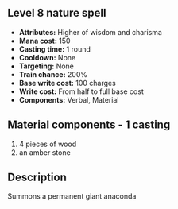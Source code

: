 ## Level 8 nature spell

- **Attributes:** Higher of wisdom and charisma
- **Mana cost:** 150
- **Casting time:** 1 round
- **Cooldown:** None
- **Targeting:** None
- **Train chance:** 200%
- **Base write cost:** 100 charges
- **Write cost:** From half to full base cost
- **Components:** Verbal, Material

## Material components - 1 casting

1. 4 pieces of wood
2. an amber stone

## Description

Summons a permanent giant anaconda
